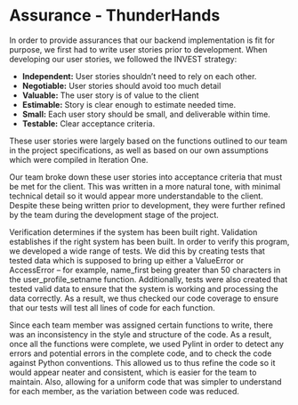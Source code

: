 # Assurance - ThunderHands


In order to provide assurances that our backend implementation is fit for purpose, we first had to write user stories prior to development. When developing our user stories, we followed the INVEST strategy:
        
* __Independent:__ User stories shouldn’t need to rely on each other.
* __Negotiable:__ User stories should avoid too much detail
* __Valuable:__ The user story is of value to the client
* __Estimable:__ Story is clear enough to estimate needed time.
* __Small:__ Each user story should be small, and deliverable within time.
* __Testable:__ Clear acceptance criteria.

These user stories were largely based on the functions outlined to our team in the project specifications, as well as based on our own assumptions which were compiled in Iteration One.

Our team broke down these user stories into acceptance criteria that must be met for the client. This was written in a more natural tone, with minimal technical detail so it would appear more understandable to the client. Despite these being written prior to development, they were further refined by the team during the development stage of the project.

Verification determines if the system has been built right. Validation establishes if the right system has been built. In order to verify this program, we developed a wide range of tests. We did this by creating tests that tested data which is supposed to bring up either a ValueError or AccessError – for example, name_first being greater than 50 characters in the user_profile_setname function. Additionally, tests were also created that tested valid data to ensure that the system is working and processing the data correctly. As a result, we thus checked our code coverage to ensure that our tests will test all lines of code for each function.

Since each team member was assigned certain functions to write, there was an inconsistency in the style and structure of the code. As a result, once all the functions were complete, we used Pylint in order to detect any errors and potential errors in the complete code, and to check the code against Python conventions. This allowed us to thus refine the code so it would appear neater and consistent, which is easier for the team to maintain. Also, allowing for a uniform code that was simpler to understand for each member, as the variation between code was reduced.
